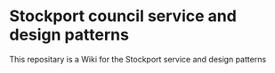 # Stockport council service and design patterns
This repositary is a Wiki for the Stockport service and design patterns
